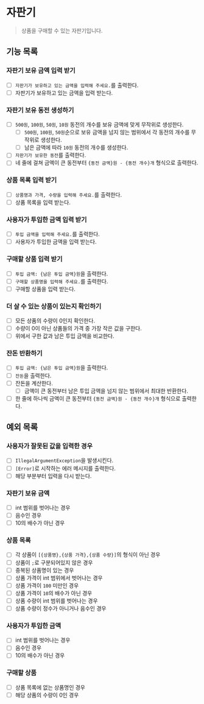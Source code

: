 # 자판기

> 상품을 구매할 수 있는 자판기입니다.

## 기능 목록

### 자판기 보유 금액 입력 받기
- [ ] `자판기가 보유하고 있는 금액을 입력해 주세요.`를 출력한다.
- [ ] 자판기가 보유하고 있는 금액을 입력 받는다.

### 자판기 보유 동전 생성하기
- [ ] `500원`, `100원`, `50원`, `10원` 동전의 개수를 보유 금액에 맞게 무작위로 생성한다.
  - [ ] `500원`, `100원`, `50원`순으로 보유 금액을 넘지 않는 범위에서 각 동전의 개수를 무작위로 생성한다.
  - [ ] 남은 금액에 따라 `10원` 동전의 개수를 생성한다.
- [ ] `자판기가 보유한 동전`를 출력한다.
- [ ] 네 줄에 걸쳐 금액이 큰 동전부터 `{동전 금액}원 - {동전 개수}개` 형식으로 출력한다.

### 상품 목록 입력 받기
- [ ] `상품명과 가격, 수량을 입력해 주세요.`를 출력한다.
- [ ] 상품 목록을 입력 받는다.

### 사용자가 투입한 금액 입력 받기
- [ ] `투입 금액을 입력해 주세요.`를 출력한다.
- [ ] 사용자가 투입한 금액을 입력 받는다.

### 구매할 상품 입력 받기
- [ ] `투입 금액: {남은 투입 금액}원`을 출력한다.
- [ ] `구매할 상품명을 입력해 주세요.`를 출력한다.
- [ ] 구매할 상품을 입력 받는다.

### 더 살 수 있는 상품이 있는지 확인하기
- [ ] 모든 상품의 수량이 0인지 확인한다.
- [ ] 수량이 0이 아닌 상품들의 가격 중 가장 작은 값을 구한다.
- [ ] 위에서 구한 값과 남은 투입 금액을 비교한다.

### 잔돈 반환하기
- [ ] `투입 금액: {남은 투입 금액}원`을 출력한다.
- [ ] `잔돈`을 출력한다.
- [ ] 잔돈을 계산한다.
  - [ ] 금액이 큰 동전부터 남은 투입 금액을 넘지 않는 범위에서 최대한 반환한다.
- [ ] 한 줄에 하나씩 금액이 큰 동전부터 `{동전 금액}원 - {동전 개수}개` 형식으로 출력한다.

## 예외 목록

### 사용자가 잘못된 값을 입력한 경우
- [ ] `IllegalArgumentException`을 발생시킨다.
- [ ] `[Error]`로 시작하는 에러 메시지를 출력한다. 
- [ ] 해당 부분부터 입력을 다시 받는다.

### 자판기 보유 금액
- [ ] int 범위를 벗어나는 경우
- [ ] 음수인 경우
- [ ] 10의 배수가 아닌 경우

### 상품 목록
- [ ] 각 상품이 `[{상품명},{상품 가격},{상품 수량}]`의 형식이 아닌 경우
- [ ] 상품이 `;`로 구분되어있지 않은 경우
- [ ] 중복된 상품명이 있는 경우
- [ ] 상품 가격이 int 범위에서 벗어나는 경우
- [ ] 상품 가격이 `100` 미만인 경우
- [ ] 상품 가격이 `10`의 배수가 아닌 경우
- [ ] 상품 수량이 int 범위를 벗어나는 경우
- [ ] 상품 수량이 정수가 아니거나 음수인 경우

### 사용자가 투입한 금액
- [ ] int 범위를 벗어나는 경우
- [ ] 음수인 경우
- [ ] 10의 배수가 아닌 경우

### 구매할 상품
- [ ] 상품 목록에 없는 상품명인 경우
- [ ] 해당 상품의 수량이 0인 경우